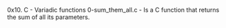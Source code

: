 0x10. C - Variadic functions
0-sum_them_all.c - Is a C function that returns the sum of all its parameters.
